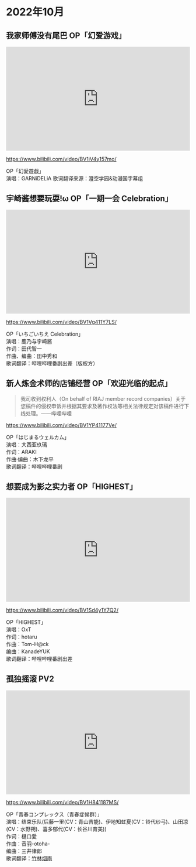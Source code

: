 # 2022年10月

## 我家师傅没有尾巴 OP「幻爱游戏」

<iframe style="width:100%;aspect-ratio:16/9" src="https://player.bilibili.com/player.html?aid=858815796&bvid=BV1iV4y157mo&cid=854670163&page=1&autoplay=0" scrolling="no" border="0" frameborder="no" framespacing="0" allowfullscreen="true"> </iframe>

https://www.bilibili.com/video/BV1iV4y157mo/

OP「幻愛遊戯」  
演唱：GARNiDELiA
歌词翻译来源：澄空学园&动漫国字幕组

## 宇崎酱想要玩耍!ω OP「一期一会 Celebration」

<iframe style="width:100%;aspect-ratio:16/9" src="https://player.bilibili.com/player.html?aid=516260817&bvid=BV1Vg411Y7LS&cid=856736028&page=1&autoplay=0" scrolling="no" border="0" frameborder="no" framespacing="0" allowfullscreen="true"> </iframe>

https://www.bilibili.com/video/BV1Vg411Y7LS/

OP「いちごいちえ Celebration」  
演唱：鹿乃与宇崎酱  
作词：田代智一  
作曲、编曲：田中秀和  
歌词翻译：哔哩哔哩番剧出差（版权方）

## 新人炼金术师的店铺经营 OP「欢迎光临的起点」

> 我司收到权利人（On behalf of RIAJ member record companies）关于您稿件的侵权申诉并根据其要求及著作权法等相关法律规定对该稿件进行下线处理。——哔哩哔哩

https://www.bilibili.com/video/BV1YP41177Ve/

OP「はじまるウェルカム」  
演唱：大西亚玖璃  
作词：ARAKI  
作曲·编曲：木下龙平  
歌词翻译：哔哩哔哩番剧

## 想要成为影之实力者 OP「HIGHEST」

<iframe style="width:100%;aspect-ratio:16/9" src="https://player.bilibili.com/player.html?aid=391536858&bvid=BV1Sd4y1Y7Q2&cid=932223553&page=1&autoplay=0" scrolling="no" border="0" frameborder="no" framespacing="0" allowfullscreen="true"> </iframe>

https://www.bilibili.com/video/BV1Sd4y1Y7Q2/

OP「HIGHEST」  
演唱：OxT  
作词：hotaru  
作曲：Tom-H@ck  
编曲：KanadeYUK  
歌词翻译：哔哩哔哩番剧出差

## 孤独摇滚 PV2

<iframe style="width:100%;aspect-ratio:16/9" src="https://player.bilibili.com/player.html?aid=220097687&bvid=BV1H841187MS&cid=888268373&page=1&autoplay=0" scrolling="no" border="0" frameborder="no" framespacing="0" allowfullscreen="true"> </iframe>

https://www.bilibili.com/video/BV1H841187MS/

OP「青春コンプレックス（青春症候群）」  
演唱：结束乐队(后藤一里(CV：青山吉能)、伊地知虹夏(CV：铃代纱弓)、山田凉(CV：水野朔)、喜多郁代(CV：长谷川育美))  
作词：樋口愛  
作曲：音羽-otoha-  
编曲：三井律郎  
歌词翻译：[竹林烟雨](https://zh.moegirl.org.cn/User:%E7%AB%B9%E6%9E%97%E7%83%9F%E9%9B%A8)
